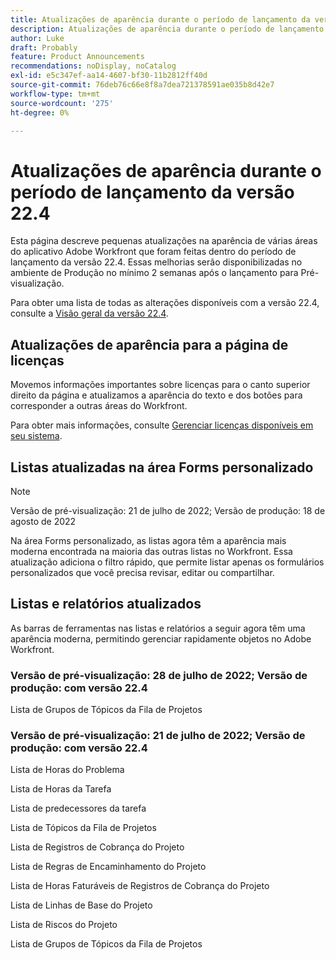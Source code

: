 ```yaml
---
title: Atualizações de aparência durante o período de lançamento da versão 22.4
description: Atualizações de aparência durante o período de lançamento da versão 22.4
author: Luke
draft: Probably
feature: Product Announcements
recommendations: noDisplay, noCatalog
exl-id: e5c347ef-aa14-4607-bf30-11b2812ff40d
source-git-commit: 76deb76c66e8f8a7dea721378591ae035b8d42e7
workflow-type: tm+mt
source-wordcount: '275'
ht-degree: 0%

---
```


# Atualizações de aparência durante o período de lançamento da versão 22.4

Esta página descreve pequenas atualizações na aparência de várias áreas do aplicativo Adobe Workfront que foram feitas dentro do período de lançamento da versão 22.4. Essas melhorias serão disponibilizadas no ambiente de Produção no mínimo 2 semanas após o lançamento para Pré-visualização.

Para obter uma lista de todas as alterações disponíveis com a versão 22.4, consulte a [Visão geral da versão 22.4](/help/quicksilver/product-announcements/product-releases/22.4-release-activity/22-4-release-overview.md).

## Atualizações de aparência para a página de licenças

Movemos informações importantes sobre licenças para o canto superior direito da página e atualizamos a aparência do texto e dos botões para corresponder a outras áreas do Workfront.

Para obter mais informações, consulte [Gerenciar licenças disponíveis em seu sistema](/help/quicksilver/administration-and-setup/get-started-wf-administration/manage-available-licenses-in-your-system.md).

## Listas atualizadas na área Forms personalizado

>[!NOTE]
>
>Versão de pré-visualização: 21 de julho de 2022; Versão de produção: 18 de agosto de 2022

Na área Forms personalizado, as listas agora têm a aparência mais moderna encontrada na maioria das outras listas no Workfront. Essa atualização adiciona o filtro rápido, que permite listar apenas os formulários personalizados que você precisa revisar, editar ou compartilhar.

## Listas e relatórios atualizados

As barras de ferramentas nas listas e relatórios a seguir agora têm uma aparência moderna, permitindo gerenciar rapidamente objetos no Adobe Workfront.

### Versão de pré-visualização: 28 de julho de 2022; Versão de produção: com versão 22.4

Lista de Grupos de Tópicos da Fila de Projetos

### Versão de pré-visualização: 21 de julho de 2022; Versão de produção: com versão 22.4

Lista de Horas do Problema

Lista de Horas da Tarefa

Lista de predecessores da tarefa

Lista de Tópicos da Fila de Projetos

Lista de Registros de Cobrança do Projeto

Lista de Regras de Encaminhamento do Projeto

Lista de Horas Faturáveis de Registros de Cobrança do Projeto

Lista de Linhas de Base do Projeto

Lista de Riscos do Projeto

Lista de Grupos de Tópicos da Fila de Projetos
